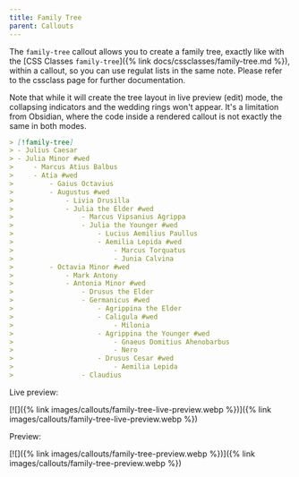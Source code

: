 ```yaml
---
title: Family Tree
parent: Callouts
---
```



The `family-tree` callout allows you to create a family tree, exactly like with the [CSS Classes `family-tree`]({% link docs/cssclasses/family-tree.md %}), within a callout, so you can use regulat lists in the same note. Please refer to the cssclass page for further documentation.

Note that while it will create the tree layout in live preview (edit) mode, the collapsing indicators and the wedding rings won't appear. It's a limitation from Obsidian, where the code inside a rendered callout is not exactly the same in both modes.

```markdown
> [!family-tree]
> - Julius Caesar
> - Julia Minor #wed
>     - Marcus Atius Balbus
>     - Atia #wed
>         - Gaius Octavius
>         - Augustus #wed
>             - Livia Drusilla
>             - Julia the Elder #wed
>                 - Marcus Vipsanius Agrippa
>                 - Julia the Younger #wed
>                     - Lucius Aemilius Paullus
>                     - Aemilia Lepida #wed
>                         - Marcus Torquatus
>                         - Junia Calvina
>         - Octavia Minor #wed
>             - Mark Antony
>             - Antonia Minor #wed
>                 - Drusus the Elder
>                 - Germanicus #wed
>                     - Agrippina the Elder
>                     - Caligula #wed
>                         - Milonia
>                     - Agrippina the Younger #wed
>                         - Gnaeus Domitius Ahenobarbus
>                         - Nero
>                     - Drusus Cesar #wed
>                         - Aemilia Lepida
>                 - Claudius
```

Live preview:

[![]({% link images/callouts/family-tree-live-preview.webp %})]({% link images/callouts/family-tree-live-preview.webp %})

Preview:

[![]({% link images/callouts/family-tree-preview.webp %})]({% link images/callouts/family-tree-preview.webp %})
